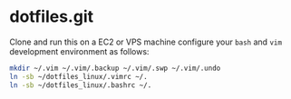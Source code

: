 dotfiles.git
============
Clone and run this on a EC2 or VPS machine
configure your `bash` and `vim` development environment as follows:

```sh
mkdir ~/.vim ~/.vim/.backup ~/.vim/.swp ~/.vim/.undo
ln -sb ~/dotfiles_linux/.vimrc ~/.
ln -sb ~/dotfiles_linux/.bashrc ~/.
```

